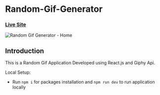 # Random-Gif-Generator

### [Live Site](https://random-gif-generator-0rjz.onrender.com)

![Random Gif Generator - Home](https://i.postimg.cc/hvsc5ySB/gif-home.png)

## Introduction
This is a Random Gif Application Developed using React.js and Giphy Api. 

Local Setup:

- Run ```npm i``` for packages installation and ```npm run dev``` to run application locally
